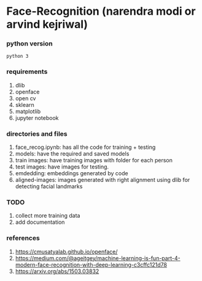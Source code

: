 # Face-Recognition (narendra modi or arvind kejriwal)

### python version
`python 3`

### requirements
  1. dlib
  2. openface
  3. open cv
  4. sklearn
  5. matplotlib
  6. jupyter notebook

### directories and files
1. face_recog.ipynb: has all the code for training + testing
2. models: have the required and saved models 
3. train images: have training images with folder for each person
4. test images: have images for testing.
5. emdedding: embeddings generated by code
6. aligned-images: images generated with right alignment using dlib for detecting facial landmarks


### TODO

  1. collect more training data
  2. add documentation
  
### references

1. https://cmusatyalab.github.io/openface/
2. https://medium.com/@ageitgey/machine-learning-is-fun-part-4-modern-face-recognition-with-deep-learning-c3cffc121d78
3. https://arxiv.org/abs/1503.03832
